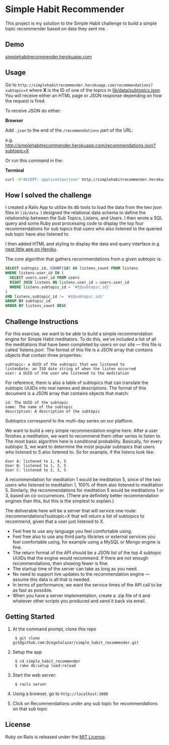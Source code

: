 # Simple Habit Recommender

This project is my solution to the Simple Habit challenge to build a simple topic recommender based on data they sent me.

## Demo

[simplehabitrecommender.herokuapp.com](http://simplehabitrecommender.herokuapp.com)

## Usage

Go to `http://simplehabitrecommender.herokuapp.com/recommendations?subtopic=X` where **X** is the ID of one of the topics in [lib/data/subtopics.json](https://github.com/DiegoSalazar/simple_habit_recommender/blob/master/lib/data/subtopics.json). You will receive either an HTML page or JSON response depending on how the request is fired.

To receive JSON do either: 

**Browser**

Add `.json` to the end of the `/recommendations` part of the URL:

e.g. http://simplehabitrecommender.herokuapp.com/recommendations.json?subtopic=X

Or run this command in the:

**Terminal**

```bash
curl -H"ACCEPT: application/json" http://simplehabitrecommender.herokuapp.com/recommendations?subtopic=X
```

## How I solved the challenge

I created a Rails App to utilize its db tools to load the data from the two json files in `lib/data`. I designed the relational data schema to define the relationship between the Sub Topics, Listens, and Users. I then wrote a SQL query and some Ruby post processing code to display the top four recommendations for sub topics that users who also listened to the queried sub topic have also listened to.

I then added HTML and styling to display the data and query interface in [a neat little app on Heroku](http://simplehabitrecommender.herokuapp.com).

The core algorithm that gathers recommendations from a given subtopic is:

```sql
SELECT subtopic_id, COUNT(id) AS listens_count FROM listens
WHERE listens.user_id IN (
  SELECT users.user_id FROM users
  RIGHT JOIN listens ON listens.user_id = users.user_id
  WHERE listens.subtopic_id = '#{@subtopic_id}'
) 
AND listens.subtopic_id != '#{@subtopic_id}'
GROUP BY subtopic_id
ORDER BY listens_count DESC
```

## Challenge Instructions

For this exercise, we want to be able to build a simple recommendation engine for Simple Habit meditators. To do this, we’ve included a list of all the meditations that have been completed by users on our site — this file is called ‘listens.json’. The format of this file is a JSON array that contains objects that contain three properties:

    subtopic: a UUID of the subtopic that was listened to
    listenDate: an ISO date string of when the listen occurred
    user: a UUID of the user who listened to the meditation

For reference, there is also a table of subtopics that can translate the subtopic UUIDs into real names and descriptions. The format of this document is a JSON array that contains objects that match:

    id: The UUID of the subtopic
    name: The name of the subtopic
    description: A description of the subtopic

Subtopics correspond to the multi-day series on our platform.

We want to build a very simple recommendation engine here. After a user finishes a meditation, we want to recommend them other series to listen to. The most basic algorithm here is conditional probability. Basically, for every subtopic S, we want to determine the most popular subtopics that users who listened to S also listened to. So for example, if the listens look like:

    User A: listened to 1, 4, 5
    User B: listened to 1, 3, 5
    User C: listened to 2, 3, 5

A recommendation for meditation 1 would be meditation 5, since of the two users who listened to meditation 1, 100% of them also listened to meditation 5. Similarly, the recommendations for meditation 5 would be meditations 1 or 3, based on co-occurrences. (There are definitely better recommendation engines than this, but this is the simplest to explain.)

The deliverable here will be a server that will service one route: /recommendations?subtopic=X that will return a list of subtopics to recommend, given that a user just listened to X.

- Feel free to use any language you feel comfortable using.
- Feel free also to use any third party libraries or external services you feel comfortable using, for example using a MySQL or Mongo engine is fine.
- The return format of the API should be a JSON list of the top 4 subtopic UUIDs that the engine would recommend. If there are not enough recommendations, then showing fewer is fine.
- The startup time of the server can take as long as you need.
- No need to support live updates to the recommendation engine — assume this data is all that is needed.
- In terms of performance, we want the service times of the API call to be as fast as possible.
- When you have a server implementation, create a .zip file of it and whatever other scripts you produced and send it back via email.

## Getting Started

1. At the command prompt, clone this repo

        $ git clone git@github.com:DiegoSalazar/simple_habit_recommender.git

2. Setup the app

        $ cd simple_habit_recommender
        $ rake db:setup load:reload

3. Start the web server:

        $ rails server

4. Using a browser, go to `http://localhost:3000`

5. Click on Recommendations under any sub topic for recommendations on that sub topic

## License

Ruby on Rails is released under the [MIT License](http://www.opensource.org/licenses/MIT).
